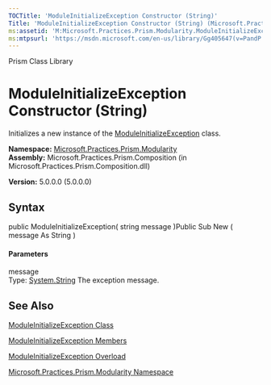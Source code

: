 ```yaml
---
TOCTitle: 'ModuleInitializeException Constructor (String)'
Title: 'ModuleInitializeException Constructor (String) (Microsoft.Practices.Prism.Modularity)'
ms:assetid: 'M:Microsoft.Practices.Prism.Modularity.ModuleInitializeException.\#ctor(System.String)'
ms:mtpsurl: 'https://msdn.microsoft.com/en-us/library/Gg405647(v=PandP.50)'
---
```


Prism Class Library

ModuleInitializeException Constructor (String)
==============================================

Initializes a new instance of the [ModuleInitializeException](https://msdn.microsoft.com/t:microsoft.practices.prism.modularity.moduleinitializeexception) class.

**Namespace:** [Microsoft.Practices.Prism.Modularity](https://msdn.microsoft.com/n:microsoft.practices.prism.modularity)
**Assembly:** Microsoft.Practices.Prism.Composition (in Microsoft.Practices.Prism.Composition.dll)

**Version:** 5.0.0.0 (5.0.0.0)

## Syntax


<span id="syntaxToggle"></span>public ModuleInitializeException( string message )Public Sub New ( message As String )
#### Parameters

message  
Type: [System.String](http://msdn2.microsoft.com/en-us/library/s1wwdcbf)
The exception message.

See Also
--------


[ModuleInitializeException Class](https://msdn.microsoft.com/t:microsoft.practices.prism.modularity.moduleinitializeexception)

[ModuleInitializeException Members](https://msdn.microsoft.com/allmembers.t:microsoft.practices.prism.modularity.moduleinitializeexception)

[ModuleInitializeException Overload](https://msdn.microsoft.com/overload:microsoft.practices.prism.modularity.moduleinitializeexception.)

[Microsoft.Practices.Prism.Modularity Namespace](https://msdn.microsoft.com/n:microsoft.practices.prism.modularity)

